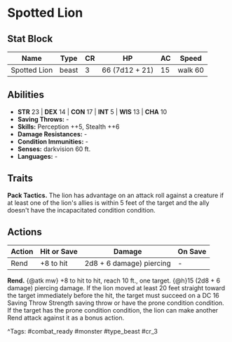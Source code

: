 # Spotted Lion

## Stat Block

| Name | Type | CR | HP | AC | Speed |
|------|------|----|----|----|-------|
| Spotted Lion | beast | 3 | 66 (7d12 + 21) | 15 | walk 60 |

## Abilities

- **STR** 23 | **DEX** 14 | **CON** 17 | **INT** 5 | **WIS** 13 | **CHA** 10
- **Saving Throws:** -  
- **Skills:** Perception ++5, Stealth ++6  
- **Damage Resistances:** -  
- **Condition Immunities:** -  
- **Senses:** darkvision 60 ft.  
- **Languages:** -

## Traits

**Pack Tactics.** The lion has advantage on an attack roll against a creature if at least one of the lion's allies is within 5 feet of the target and the ally doesn't have the incapacitated condition condition.


## Actions

| Action | Hit or Save | Damage | On Save |
|--------|--------------|--------|----------|
| Rend | +8 to hit | 2d8 + 6 damage) piercing | - |

**Rend.** {@atk mw} +8 to hit to hit, reach 10 ft., one target. {@h}15 (2d8 + 6 damage) piercing damage. If the lion moved at least 20 feet straight toward the target immediately before the hit, the target must succeed on a DC 16 Saving Throw Strength saving throw or have the prone condition condition. If the target has the prone condition condition, the lion can make another Rend attack against it as a bonus action.


^Tags: #combat_ready #monster #type_beast #cr_3